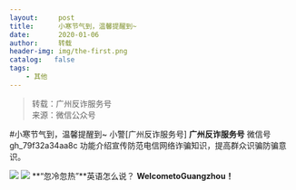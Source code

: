 ```yaml
---
layout:     post
title:      小寒节气到，温馨提醒到~
date:       2020-01-06
author:     转载
header-img: img/the-first.png
catalog:   false
tags:
    - 其他
---
```


<blockquote><p>转载：广州反诈服务号<br>
来源：微信公众号</p></blockquote>

#小寒节气到，温馨提醒到~
小警[广州反诈服务号]
**广州反诈服务号**
微信号gh_79f32a34aa8c
功能介绍宣传防范电信网络诈骗知识，提高群众识骗防骗意识。

![]({{site.baseurl}}/postimg/U80CvqU0rQoCxj5cvO810ZIIhfl3ExzibjuZBseibbRCFBUOZFJfwCamvYBuNDopibl8zBd1VapR7sJ1OreGYRcAg.jpeg)
![]({{site.baseurl}}/postimg/7QRTvkK2qC4aN3ajSgZquGg73gQjx2IO1JScO6kXhoKTyDFYQce5SFXaiaupg5B4r6NxEmvpApkymIOrrhVhwSg.png)
**“忽冷忽热”**英语怎么说？
**WelcometoGuangzhou！**

